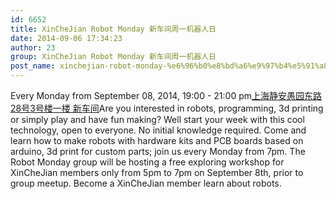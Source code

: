```yaml
---
id: 6652
title: XinCheJian Robot Monday 新车间周一机器人日
date: 2014-09-06 17:34:23
author: 23
group: XinCheJian Robot Monday 新车间周一机器人日
post_name: xinchejian-robot-monday-%e6%96%b0%e8%bd%a6%e9%97%b4%e5%91%a8%e4%b8%80%e6%9c%ba%e5%99%a8%e4%ba%ba%e6%97%a5
---
```


Every Monday from September 08, 2014, 19:00 - 21:00 pm[上海静安愚园东路28号3号楼一楼 新车间](http://xinchejian.huodongxing.com/event/map/5244063275800)Are you interested in robots, programming, 3d printing or simply play and have fun making? Well start your week with this cool technology, open to everyone. No initial knowledge required. Come and learn how to make robots with hardware kits and PCB boards based on arduino, 3d print for custom parts; join us every Monday from 7pm. The Robot Monday group will be hosting a free exploring workshop for XinCheJian members only from 5pm to 7pm on September 8th, prior to group meetup. Become a XinCheJian member learn about robots.